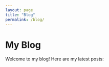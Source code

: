 ```yaml
---
layout: page
title: "Blog"
permalink: /blog/
---
```


# My Blog

Welcome to my blog! Here are my latest posts:
